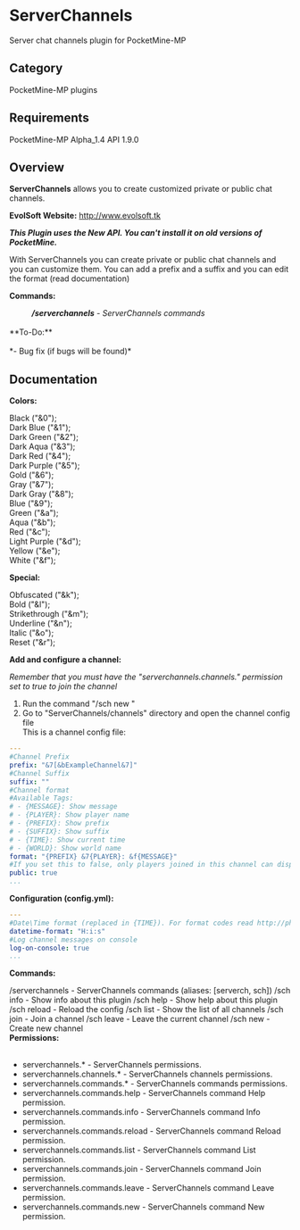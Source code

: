 # ServerChannels

Server chat channels plugin for PocketMine-MP

## Category

PocketMine-MP plugins

## Requirements

PocketMine-MP Alpha_1.4 API 1.9.0

## Overview

**ServerChannels** allows you to create customized private or public chat channels.

**EvolSoft Website:** http://www.evolsoft.tk

***This Plugin uses the New API. You can't install it on old versions of PocketMine.***

With ServerChannels you can create private or public chat channels and you can customize them. You can add a prefix and a suffix and you can edit the format (read documentation)

**Commands:**

<dd><i><b>/serverchannels</b> - ServerChannels commands</i></dd>
<br>
**To-Do:**
<br><br>
*- Bug fix (if bugs will be found)*

## Documentation

**Colors:**

Black ("&0");<br>
Dark Blue ("&1");<br>
Dark Green ("&2");<br>
Dark Aqua ("&3");<br>
Dark Red ("&4");<br>
Dark Purple ("&5");<br>
Gold ("&6");<br>
Gray ("&7");<br>
Dark Gray ("&8");<br>
Blue ("&9");<br>
Green ("&a");<br>
Aqua ("&b");<br>
Red ("&c");<br>
Light Purple ("&d");<br>
Yellow ("&e");<br>
White ("&f");<br>

**Special:**

Obfuscated ("&k");<br>
Bold ("&l");<br>
Strikethrough ("&m");<br>
Underline ("&n");<br>
Italic ("&o");<br>
Reset ("&r");<br>

**Add and configure a channel:**

*Remember that you must have the "serverchannels.channels.<channel>" permission set to true to join the channel*

1. Run the command "/sch new <channel>"<br>
2. Go to "ServerChannels/channels" directory and open the channel config file<br>
This is a channel config file:
```yaml
---
#Channel Prefix
prefix: "&7[&bExampleChannel&7]"
#Channel Suffix
suffix: ""
#Channel format
#Available Tags:
# - {MESSAGE}: Show message
# - {PLAYER}: Show player name
# - {PREFIX}: Show prefix
# - {SUFFIX}: Show suffix
# - {TIME}: Show current time
# - {WORLD}: Show world name
format: "{PREFIX} &7{PLAYER}: &f{MESSAGE}"
#If you set this to false, only players joined in this channel can display messages
public: true
...
```

**Configuration (config.yml):**

```yaml
---
#Date\Time format (replaced in {TIME}). For format codes read http://php.net/manual/en/datetime.formats.php
datetime-format: "H:i:s"
#Log channel messages on console
log-on-console: true
...
```

**Commands:**

/serverchannels - ServerChannels commands (aliases: [serverch, sch])
/sch info - Show info about this plugin
/sch help - Show help about this plugin
/sch reload - Reload the config
/sch list - Show the list of all channels
/sch join <channel> - Join a channel
/sch leave - Leave the current channel
/sch new <channel> - Create new channel
<br>
**Permissions:**
<br><br>
- serverchannels.* - ServerChannels permissions.
- serverchannels.channels.* - ServerChannels channels permissions.
- serverchannels.commands.* - ServerChannels commands permissions.
- serverchannels.commands.help - ServerChannels command Help permission.
- serverchannels.commands.info - ServerChannels command Info permission.
- serverchannels.commands.reload - ServerChannels command Reload permission.
- serverchannels.commands.list - ServerChannels command List permission.
- serverchannels.commands.join - ServerChannels command Join permission.
- serverchannels.commands.leave - ServerChannels command Leave permission.
- serverchannels.commands.new - ServerChannels command New permission.
